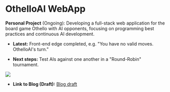 # OthelloAI WebApp

**Personal Project** (Ongoing): Developing a full-stack web application for the board game Othello with AI opponents, focusing on programming best practices and continuous AI development.

- **Latest:** Front-end edge completed, e.g. "You have no valid moves. OthelloAI's turn."

- **Next steps:** Test AIs against one another in a "Round-Robin" tournament.

<img src="https://s6.gifyu.com/images/S4YYA.gif" class="centerImage">

- **Link to Blog (Draft):** [Blog draft]([https://link-url-here.org](https://drive.google.com/file/d/1dmnFcNmXU9iEyKB3HncJ6OFf88GAlfoT/view?usp=sharing)https://drive.google.com/file/d/1dmnFcNmXU9iEyKB3HncJ6OFf88GAlfoT/view?usp=sharing)
